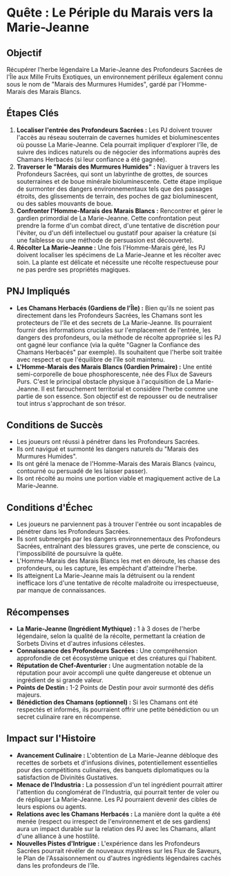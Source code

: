# Quête : Le Périple du Marais vers la Marie-Jeanne

## Objectif
Récupérer l'herbe légendaire La Marie-Jeanne des Profondeurs Sacrées de l'Île aux Mille Fruits Exotiques, un environnement périlleux également connu sous le nom de "Marais des Murmures Humides", gardé par l'Homme-Marais des Marais Blancs.

## Étapes Clés
1.  **Localiser l'entrée des Profondeurs Sacrées :** Les PJ doivent trouver l'accès au réseau souterrain de cavernes humides et bioluminescentes où pousse La Marie-Jeanne. Cela pourrait impliquer d'explorer l'île, de suivre des indices naturels ou de négocier des informations auprès des Chamans Herbacés (si leur confiance a été gagnée).
2.  **Traverser le "Marais des Murmures Humides" :** Naviguer à travers les Profondeurs Sacrées, qui sont un labyrinthe de grottes, de sources souterraines et de boue minérale bioluminescente. Cette étape implique de surmonter des dangers environnementaux tels que des passages étroits, des glissements de terrain, des poches de gaz bioluminescent, ou des sables mouvants de boue.
3.  **Confronter l'Homme-Marais des Marais Blancs :** Rencontrer et gérer le gardien primordial de La Marie-Jeanne. Cette confrontation peut prendre la forme d'un combat direct, d'une tentative de discrétion pour l'éviter, ou d'un défi intellectuel ou gustatif pour apaiser la créature (si une faiblesse ou une méthode de persuasion est découverte).
4.  **Récolter La Marie-Jeanne :** Une fois l'Homme-Marais géré, les PJ doivent localiser les spécimens de La Marie-Jeanne et les récolter avec soin. La plante est délicate et nécessite une récolte respectueuse pour ne pas perdre ses propriétés magiques.

## PNJ Impliqués
*   **Les Chamans Herbacés (Gardiens de l'Île) :** Bien qu'ils ne soient pas directement dans les Profondeurs Sacrées, les Chamans sont les protecteurs de l'île et des secrets de La Marie-Jeanne. Ils pourraient fournir des informations cruciales sur l'emplacement de l'entrée, les dangers des profondeurs, ou la méthode de récolte appropriée si les PJ ont gagné leur confiance (via la quête "Gagner la Confiance des Chamans Herbacés" par exemple). Ils souhaitent que l'herbe soit traitée avec respect et que l'équilibre de l'île soit maintenu.
*   **L'Homme-Marais des Marais Blancs (Gardien Primaire) :** Une entité semi-corporelle de boue phosphorescente, née des Flux de Saveurs Purs. C'est le principal obstacle physique à l'acquisition de La Marie-Jeanne. Il est farouchement territorial et considère l'herbe comme une partie de son essence. Son objectif est de repousser ou de neutraliser tout intrus s'approchant de son trésor.

## Conditions de Succès
*   Les joueurs ont réussi à pénétrer dans les Profondeurs Sacrées.
*   Ils ont navigué et surmonté les dangers naturels du "Marais des Murmures Humides".
*   Ils ont géré la menace de l'Homme-Marais des Marais Blancs (vaincu, contourné ou persuadé de les laisser passer).
*   Ils ont récolté au moins une portion viable et magiquement active de La Marie-Jeanne.

## Conditions d'Échec
*   Les joueurs ne parviennent pas à trouver l'entrée ou sont incapables de pénétrer dans les Profondeurs Sacrées.
*   Ils sont submergés par les dangers environnementaux des Profondeurs Sacrées, entraînant des blessures graves, une perte de conscience, ou l'impossibilité de poursuivre la quête.
*   L'Homme-Marais des Marais Blancs les met en déroute, les chasse des profondeurs, ou les capture, les empêchant d'atteindre l'herbe.
*   Ils atteignent La Marie-Jeanne mais la détruisent ou la rendent inefficace lors d'une tentative de récolte maladroite ou irrespectueuse, par manque de connaissances.

## Récompenses
*   **La Marie-Jeanne (Ingrédient Mythique) :** 1 à 3 doses de l'herbe légendaire, selon la qualité de la récolte, permettant la création de Sorbets Divins et d'autres infusions célestes.
*   **Connaissance des Profondeurs Sacrées :** Une compréhension approfondie de cet écosystème unique et des créatures qui l'habitent.
*   **Réputation de Chef-Aventurier :** Une augmentation notable de la réputation pour avoir accompli une quête dangereuse et obtenue un ingrédient de si grande valeur.
*   **Points de Destin :** 1-2 Points de Destin pour avoir surmonté des défis majeurs.
*   **Bénédiction des Chamans (optionnel) :** Si les Chamans ont été respectés et informés, ils pourraient offrir une petite bénédiction ou un secret culinaire rare en récompense.

## Impact sur l'Histoire
*   **Avancement Culinaire :** L'obtention de La Marie-Jeanne débloque des recettes de sorbets et d'infusions divines, potentiellement essentielles pour des compétitions culinaires, des banquets diplomatiques ou la satisfaction de Divinités Gustatives.
*   **Menace de l'Industria :** La possession d'un tel ingrédient pourrait attirer l'attention du conglomérat de l'Industria, qui pourrait tenter de voler ou de répliquer La Marie-Jeanne. Les PJ pourraient devenir des cibles de leurs espions ou agents.
*   **Relations avec les Chamans Herbacés :** La manière dont la quête a été menée (respect ou irrespect de l'environnement et de ses gardiens) aura un impact durable sur la relation des PJ avec les Chamans, allant d'une alliance à une hostilité.
*   **Nouvelles Pistes d'Intrigue :** L'expérience dans les Profondeurs Sacrées pourrait révéler de nouveaux mystères sur les Flux de Saveurs, le Plan de l'Assaisonnement ou d'autres ingrédients légendaires cachés dans les profondeurs de l'île.
